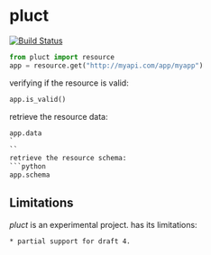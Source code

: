 pluct
=====

[![Build Status](https://drone.io/github.com/globocom/pluct/status.png)](https://drone.io/github.com/globocom/pluct/latest)

```python
from pluct import resource
app = resource.get("http://myapi.com/app/myapp")
```

verifying if the resource is valid:
```python
app.is_valid()
```

retrieve the resource data:
```python
app.data
`
``
retrieve the resource schema:
```python
app.schema
```

Limitations
-----------

*pluct* is an experimental project. has its limitations:

    * partial support for draft 4.
